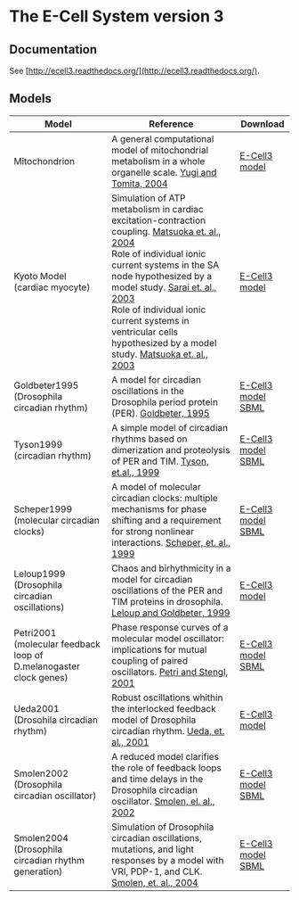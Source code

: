 # The E-Cell System version 3

## Documentation

See [http://ecell3.readthedocs.org/](http://ecell3.readthedocs.org/).

## Models

Model | Reference | Download
--- | --- | ---
Mitochondrion  | A general computational model of mitochondrial metabolism in a whole organelle scale. [Yugi and Tomita, 2004](http://www.ncbi.nlm.nih.gov/pubmed/14962921) | [E-Cell3 model](https://github.com/ecell/ecell.github.io/blob/master/uploads/Mitochondrion.zip?raw=true)
Kyoto Model (cardiac myocyte) | Simulation of ATP metabolism in cardiac excitation-contraction coupling. [Matsuoka et. al., 2004](http://www.ncbi.nlm.nih.gov/pubmed/15142748) <br> Role of individual ionic current systems in the SA node hypothesized by a model study. [Sarai et. al., 2003](http://www.ncbi.nlm.nih.gov/pubmed/12877768) <br> Role of individual ionic current systems in ventricular cells hypothesized by a model study. [Matsuoka et. al., 2003](http://www.ncbi.nlm.nih.gov/pubmed/12877767) | [E-Cell3 model](https://github.com/ecell/ecell.github.io/blob/master/uploads/cm90-ecell3-040713-2.zip?raw=true)
Goldbeter1995 (Drosophila circadian rhythm)  | A model for circadian oscillations in the Drosophila period protein (PER). [Goldbeter, 1995](http://www.ncbi.nlm.nih.gov/pubmed/8587874) | [E-Cell3 model](https://github.com/ecell/ecell.github.io/blob/master/uploads/Goldbeter1995.zip?raw=true) <br> [SBML](https://github.com/ecell/ecell.github.io/blob/master/uploads/Goldbeter1995_SBML.zip?raw=true)
Tyson1999 (circadian rhythm)  | A simple model of circadian rhythms based on dimerization and proteolysis of PER and TIM. [Tyson, et.al., 1999](http://www.ncbi.nlm.nih.gov/pubmed/20540926) | [E-Cell3 model](https://github.com/ecell/ecell.github.io/blob/master/uploads/Tyson1999.zip?raw=true) <br> [SBML](https://github.com/ecell/ecell.github.io/blob/master/uploads/Tyson1999_SBML.zip?raw=true)
Scheper1999 (molecular circadian clocks) | A model of molecular circadian clocks: multiple mechanisms for phase shifting and a requirement for strong nonlinear interactions. [Scheper, et. al., 1999](http://www.ncbi.nlm.nih.gov/pubmed/10452333) | [E-Cell3 model](https://github.com/ecell/ecell.github.io/blob/master/uploads/Scheper1999.zip?raw=true) <br> [SBML](https://github.com/ecell/ecell.github.io/blob/master/uploads/Scheper1999_SBML.zip?raw=true)
Leloup1999 (Drosophila circadian oscillations) | Chaos and birhythmicity in a model for circadian oscillations of the PER and TIM proteins in drosophila. [Leloup and Goldbeter, 1999](http://www.ncbi.nlm.nih.gov/pubmed/10366496) | [E-Cell3 model](https://github.com/ecell/ecell.github.io/blob/master/uploads/Leloup1999.zip?raw=true)
Petri2001 (molecular feedback loop of D.melanogaster clock genes)  | Phase response curves of a molecular model oscillator: implications for mutual coupling of paired oscillators. [Petri and Stengl, 2001](http://www.ncbi.nlm.nih.gov/pubmed/11302555) | [E-Cell3 model](https://github.com/ecell/ecell.github.io/blob/master/uploads/Petri2001.zip?raw=true) <br> [SBML](https://github.com/ecell/ecell.github.io/blob/master/uploads/Petri2001_SBML.zip?raw=true)
Ueda2001 (Drosohila circadian rhythm)  | Robust oscillations whithin the interlocked feedback model of Drosophila circadian rhythm. [Ueda, et. al., 2001](http://www.ncbi.nlm.nih.gov/pubmed/11403560) | [E-Cell3 model](https://github.com/ecell/ecell.github.io/blob/master/uploads/Ueda2001.zip?raw=true)
Smolen2002 (Drosophila circadian oscillator)  | A reduced model clarifies the role of feedback loops and time delays in the Drosophila circadian oscillator. [Smolen, el. al., 2002](http://www.ncbi.nlm.nih.gov/pubmed/12414672) | [E-Cell3 model](https://github.com/ecell/ecell.github.io/blob/master/uploads/Smolen2002.zip?raw=true) <br> [SBML](https://github.com/ecell/ecell.github.io/blob/master/uploads/Smolen2002_SBML.zip?raw=true)
Smolen2004 (Drosophila circadian rhythm generation)  | Simulation of Drosophila circadian oscillations, mutations, and light responses by a model with VRI, PDP-1, and CLK. [Smolen, et. al., 2004](http://www.ncbi.nlm.nih.gov/pubmed/15111397) | [E-Cell3 model](https://github.com/ecell/ecell.github.io/blob/master/uploads/Smolen2004.zip?raw=true) <br> [SBML](https://github.com/ecell/ecell.github.io/blob/master/uploads/Smolen2004_SBML.zip?raw=true)
